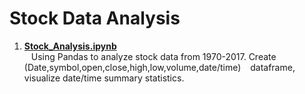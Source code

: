# Stock Data Analysis
1.  **[Stock_Analysis.ipynb](https://github.com/nkuhta/Stock-Analysis/blob/master/Stock_Analysis.ipynb)**  
&ensp;  Using Pandas to analyze stock data from 1970-2017.  Create (Date,symbol,open,close,high,low,volume,date/time) 
&ensp;  dataframe, visualize date/time summary statistics.  